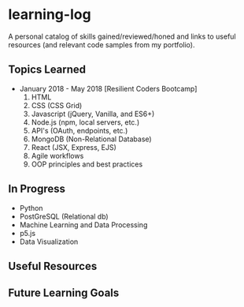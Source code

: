 # learning-log
A personal catalog of skills gained/reviewed/honed and links to useful resources (and relevant code samples from my portfolio).  

## Topics Learned

* January 2018 - May 2018 [Resilient Coders Bootcamp]
    1. HTML
    2. CSS (CSS Grid)
    3. Javascript (jQuery, Vanilla, and ES6+)
    4. Node.js (npm, local servers, etc.)
    5. API's (OAuth, endpoints, etc.)
    6. MongoDB (Non-Relational Database)
    7. React (JSX, Express, EJS)
    8. Agile workflows
    9. OOP principles and best practices
    


## In Progress

* Python
* PostGreSQL (Relational db)
* Machine Learning and Data Processing
* p5.js
* Data Visualization




## Useful Resources 






## Future Learning Goals
